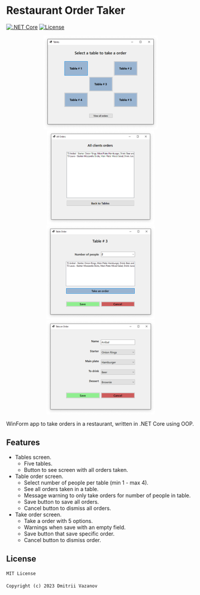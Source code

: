 # Restaurant Order Taker

[![.NET Core](https://img.shields.io/static/v1?label=.NET%20Core&message=3.1&color=purple)](https://dotnet.microsoft.com)
[![License](https://img.shields.io/static/v1?label=License&message=MIT&color=blue)](LICENCE.md)

<p align="center">
  <img src="Screenshots/1.png" height=250px/>
  <img src="Screenshots/4.png" height=250px/>
  <img src="Screenshots/2.png" height=250px/>
  <img src="Screenshots/3.png" height=250px/>
</p>

WinForm app to take orders in a restaurant, written in .NET Core using OOP.

## Features

- Tables screen.
  - Five tables.
  - Button to see screen with all orders taken.
- Table order screen.
  - Select number of people per table (min 1 - max 4).
  - See all orders taken in a table.
  - Message warning to only take orders for number of people in table.
  - Save button to save all orders.
  - Cancel button to dismiss all orders.
- Take order screen.
  - Take a order with 5 options.
  - Warnings when save with an empty field.
  - Save button that save specific order.
  - Cancel button to dismiss order.

## License

```xml
MIT License

Copyright (c) 2023 Dmitrii Vazanov
```
